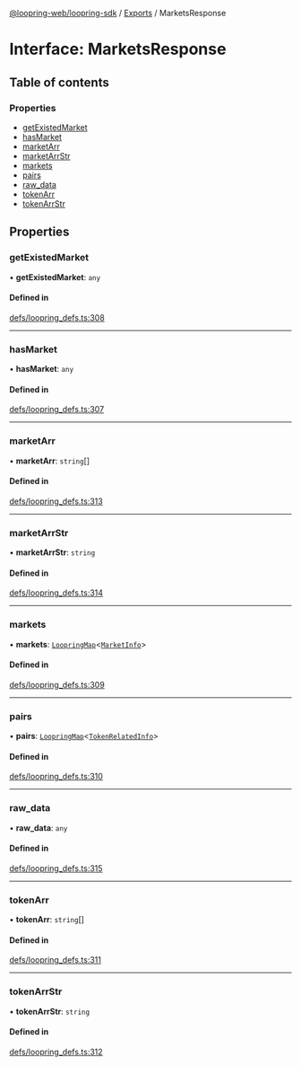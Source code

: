 [@loopring-web/loopring-sdk](../README.md) / [Exports](../modules.md) / MarketsResponse

# Interface: MarketsResponse

## Table of contents

### Properties

- [getExistedMarket](MarketsResponse.md#getexistedmarket)
- [hasMarket](MarketsResponse.md#hasmarket)
- [marketArr](MarketsResponse.md#marketarr)
- [marketArrStr](MarketsResponse.md#marketarrstr)
- [markets](MarketsResponse.md#markets)
- [pairs](MarketsResponse.md#pairs)
- [raw\_data](MarketsResponse.md#raw_data)
- [tokenArr](MarketsResponse.md#tokenarr)
- [tokenArrStr](MarketsResponse.md#tokenarrstr)

## Properties

### getExistedMarket

• **getExistedMarket**: `any`

#### Defined in

[defs/loopring_defs.ts:308](https://github.com/Loopring/loopring_sdk/blob/31597d7/src/defs/loopring_defs.ts#L308)

___

### hasMarket

• **hasMarket**: `any`

#### Defined in

[defs/loopring_defs.ts:307](https://github.com/Loopring/loopring_sdk/blob/31597d7/src/defs/loopring_defs.ts#L307)

___

### marketArr

• **marketArr**: `string`[]

#### Defined in

[defs/loopring_defs.ts:313](https://github.com/Loopring/loopring_sdk/blob/31597d7/src/defs/loopring_defs.ts#L313)

___

### marketArrStr

• **marketArrStr**: `string`

#### Defined in

[defs/loopring_defs.ts:314](https://github.com/Loopring/loopring_sdk/blob/31597d7/src/defs/loopring_defs.ts#L314)

___

### markets

• **markets**: [`LoopringMap`](LoopringMap.md)<[`MarketInfo`](MarketInfo.md)\>

#### Defined in

[defs/loopring_defs.ts:309](https://github.com/Loopring/loopring_sdk/blob/31597d7/src/defs/loopring_defs.ts#L309)

___

### pairs

• **pairs**: [`LoopringMap`](LoopringMap.md)<[`TokenRelatedInfo`](TokenRelatedInfo.md)\>

#### Defined in

[defs/loopring_defs.ts:310](https://github.com/Loopring/loopring_sdk/blob/31597d7/src/defs/loopring_defs.ts#L310)

___

### raw\_data

• **raw\_data**: `any`

#### Defined in

[defs/loopring_defs.ts:315](https://github.com/Loopring/loopring_sdk/blob/31597d7/src/defs/loopring_defs.ts#L315)

___

### tokenArr

• **tokenArr**: `string`[]

#### Defined in

[defs/loopring_defs.ts:311](https://github.com/Loopring/loopring_sdk/blob/31597d7/src/defs/loopring_defs.ts#L311)

___

### tokenArrStr

• **tokenArrStr**: `string`

#### Defined in

[defs/loopring_defs.ts:312](https://github.com/Loopring/loopring_sdk/blob/31597d7/src/defs/loopring_defs.ts#L312)
